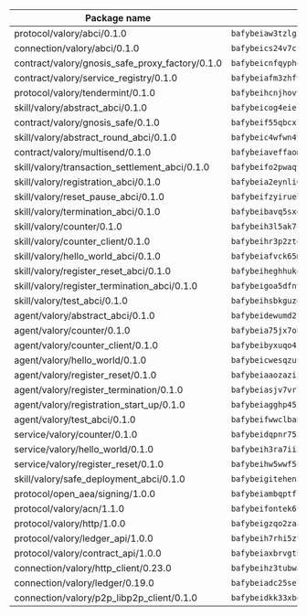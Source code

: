 | Package name                                                  | Package hash                                                  |
| ------------------------------------------------------------- | ------------------------------------------------------------- |
| protocol/valory/abci/0.1.0                                    | `bafybeiaw3tzlg3rkvnn5fcufblktmfwngmxugn4yo7pyjp76zz6aqtqcay` |
| connection/valory/abci/0.1.0                                  | `bafybeics24v7csn2xwyrkdgthrzdbuqutssx3mn572z2tavyr33banqz6u` |
| contract/valory/gnosis_safe_proxy_factory/0.1.0               | `bafybeicnfqyphoqhvlcc663a3g3oyk6gejo6lhi5mpahruy2laeil64obi` |
| contract/valory/service_registry/0.1.0                        | `bafybeiafm3zhfvtsz5ban5svijptxqy46tmdbts3j5qvzhwnnr5x2drd7m` |
| protocol/valory/tendermint/0.1.0                              | `bafybeihcnjhovvyyfbkuw5sjyfx2lfd4soeocfqzxz54g67333m6nk5gxq` |
| skill/valory/abstract_abci/0.1.0                              | `bafybeicog4eierjad4f542ubhe3ez7sxgrsna7t2e5pci2hncpq5vckw4e` |
| contract/valory/gnosis_safe/0.1.0                             | `bafybeif55qbcx76cxbeupirmbjpw5w4m2nsebhenkll744zenbpoi7vopa` |
| skill/valory/abstract_round_abci/0.1.0                        | `bafybeic4wfwn4ykm3in2sagaxmxgsvnvw6z6g3vxxvqkgqu72dyxix7dbi` |
| contract/valory/multisend/0.1.0                               | `bafybeiaveffaomsnmsc5hx62o77u7ilma6eipox7m5lrwa56737ektva3i` |
| skill/valory/transaction_settlement_abci/0.1.0                | `bafybeifo2pwaqyadvhtppzoma5si2qscfz4oeuj56cbbifnw6pwef52u3e` |
| skill/valory/registration_abci/0.1.0                          | `bafybeia2eynli6bzftnxhql3uuneyx2fvkxdu7jjfbjj73mx7v2hbnlrta` |
| skill/valory/reset_pause_abci/0.1.0                           | `bafybeifzyirueb3qkranrarfreiuryrj67owx73ku7cresfp74g47vnx6e` |
| skill/valory/termination_abci/0.1.0                           | `bafybeibavq5sxe74lklrjwxyjunkudlzv2bplu7k45jncyim6a2cjcdiky` |
| skill/valory/counter/0.1.0                                    | `bafybeih3l5ak7ubujkf45sqavil2vbtjtxe7eh5urqawer2nj3avir7qva` |
| skill/valory/counter_client/0.1.0                             | `bafybeihr3p2ztqpbgzuo4xi7gwq4hjcc3khibirritnxkajaugshlzxjke` |
| skill/valory/hello_world_abci/0.1.0                           | `bafybeiafvck65mmcgogeb3t7ah6mjgedowre7mauew5cufutkxmtwgce5e` |
| skill/valory/register_reset_abci/0.1.0                        | `bafybeiheghhuk4us5mvy7jjv2l7zjbkl73ioewjgujyf7utme73azjis3q` |
| skill/valory/register_termination_abci/0.1.0                  | `bafybeigoa5dfnyijtgknt5x4in753akrcmjowakmx3mgqk444b3alau6zi` |
| skill/valory/test_abci/0.1.0                                  | `bafybeihsbkguzoljk53ht4xpbrubgsegbd7odanuc2go6zpju7hb7s54v4` |
| agent/valory/abstract_abci/0.1.0                              | `bafybeidewumd2jucnsvchnjnfdfe5eex4iig4pv3iqxwrczxdxkfouk3w4` |
| agent/valory/counter/0.1.0                                    | `bafybeia75jx7obyoxx3cs7on4lxmdq6l7uw6vuya2j3ugjvj377t2n7yey` |
| agent/valory/counter_client/0.1.0                             | `bafybeibyxuqo4itomksd6wvr3loblr2ba4jxa4x3wvtgr3rofpl5xueaaa` |
| agent/valory/hello_world/0.1.0                                | `bafybeicwesqzuuuzzxcepvlx3dsp6akrtryjdmxr6t3uofuzucbrv25d3m` |
| agent/valory/register_reset/0.1.0                             | `bafybeiaaozazi34e2vcksuj543gbpil52me4cz7a6de3dbrdhaoghwpvya` |
| agent/valory/register_termination/0.1.0                       | `bafybeiasjv7vrlosewjok36eneykdc5bf6qr6n3kx7x5rrhklqodqvumze` |
| agent/valory/registration_start_up/0.1.0                      | `bafybeiagghp45ifonwtvum4om4xvksr3i2htqekjtlswbh44ujaz4rycma` |
| agent/valory/test_abci/0.1.0                                  | `bafybeifwwclbabjw5apc5sghifnmnn5t6ftc6me4ybkl7jai2rpufbzode` |
| service/valory/counter/0.1.0                                  | `bafybeidqpnr7536niha4qniqbadmzov6plvoailxeb77td6bdbh5abqzia` |
| service/valory/hello_world/0.1.0                              | `bafybeih3ra7ii3wy5cjnrgivu5ma2pt24ynrc6yer3ew2mmv2uzx4fxudq` |
| service/valory/register_reset/0.1.0                           | `bafybeihw5wwf5nuovxlxnvpjq3mhki2eo2toc2hgnld77guliuwmmdtdju` |
| skill/valory/safe_deployment_abci/0.1.0                       | `bafybeigitehenz5q3f5q3567m5tyxu4gzz4lm3emoqkhdopdktynpsgooq` |
| protocol/open_aea/signing/1.0.0                               | `bafybeiambqptflge33eemdhis2whik67hjplfnqwieoa6wblzlaf7vuo44` |
| protocol/valory/acn/1.1.0                                     | `bafybeifontek6tvaecatoauiule3j3id6xoktpjubvuqi3h2jkzqg7zh7a` |
| protocol/valory/http/1.0.0                                    | `bafybeigzqo2zaakcjtzzsm6dh4x73v72xg6ctk6muyp5uq5ueb7y34fbxy` |
| protocol/valory/ledger_api/1.0.0                              | `bafybeih7rhi5zvfvwakx5ifgxsz2cfipeecsh7bm3gnudjxtvhrygpcftq` |
| protocol/valory/contract_api/1.0.0                            | `bafybeiaxbrvgtbdrh4lslskuxyp4awyr4whcx3nqq5yrr6vimzsxg5dy64` |
| connection/valory/http_client/0.23.0                          | `bafybeihz3tubwado7j3wlivndzzuj3c6fdsp4ra5r3nqixn3ufawzo3wii` |
| connection/valory/ledger/0.19.0                               | `bafybeiadc25se7dgnn4mufztwpzdono4xsfs45qknzdqyi3gckn6ccuv44` |
| connection/valory/p2p_libp2p_client/0.1.0                     | `bafybeidkk33xbga54szmitk6uwsi3ef56hbbdbuasltqtiyki34hgfpnxa` |
